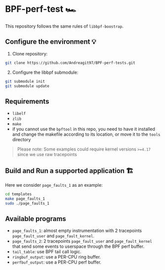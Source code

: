 # BPF-perf-test 🏎️

This repository follows the same rules of `libbpf-boostrap`.

## Configure the environment 💡

1. Clone repository:

```bash
git clone https://github.com/Andreagit97/BPF-perf-tests.git
```

2. Configure the libbpf submodule:

```bash
git submodule init
git submodule update
```

## Requirements

* `libelf`
* `zlib`
* `make`
* if you cannot use the `bpftool` in this repo, you need to have it installed and change the makefile according to its location, or move it to the `tools` directory

> Please note: Some examples could require kernel versions `>=4.17` since we use raw tracepoints

## Build and Run a supported application 🏗️

Here we consider `page_faults_1` as an example:

```bash
cd templates
make page_faults_1
sudo ./page_faults_1
```

## Available programs

* `page_faults_1`: almost empty instrumentation with 2 tracepoints `page_fault_user` and `page_fault_kernel`.
* `page_faults_2`: 2 tracepoints `page_fault_user` and `page_fault_kernel` that send some events to userspace through the BPF perf buffer.
* `tail_table`: use BPF tail call logic.
* `ringbuf_output`: use a PER-CPU ring buffer.
* `perfbuf_output`: use a PER-CPU perf buffer.
